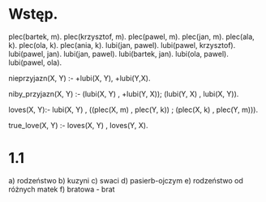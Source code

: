 # Wstęp.
plec(bartek, m).
plec(krzysztof, m).
plec(pawel, m).
plec(jan, m).
plec(ala, k).
plec(ola, k).
plec(ania, k).
lubi(jan, pawel).
lubi(pawel, krzysztof).
lubi(pawel, jan).
lubi(jan, pawel).
lubi(bartek, jan).
lubi(ola, pawel).
lubi(pawel, ola).



nieprzyjazn(X, Y) :-
    \+lubi(X, Y),
    \+lubi(Y,X).

niby_przyjazn(X, Y) :-
    (lubi(X, Y) , \+lubi(Y, X));
    (lubi(Y, X) , lubi(X, Y)).

loves(X, Y):-
    lubi(X, Y) , ((plec(X, m) , plec(Y, k)) ; (plec(X, k) , plec(Y, m))).

true_love(X, Y) :-
    loves(X, Y) , loves(Y, X).
    
    
# 1.1
a) rodzeństwo
b) kuzyni
c) swaci
d) pasierb-ojczym
e) rodzeństwo od różnych matek
f) bratowa - brat
